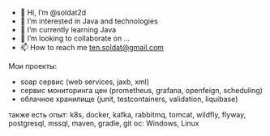 - 👋 Hi, I’m @soldat2d
- 👀 I’m interested in Java and technologies
- 🌱 I’m currently learning Java
- 💞️ I’m looking to collaborate on ...
- 📫 How to reach me ten.soldat@gmail.com

Мои проекты:

- soap сервис (web services, jaxb, xml)
- сервис мониторинга цен (prometheus, grafana, openfeign, scheduling)
- облачное хранилище (junit, testcontainers, validation, liquibase)

также есть опыт: k8s, docker, kafka, rabbitmq, tomcat, wildfly, flyway, postgresql, mssql, maven, gradle, git
ос: Windows, Linux
